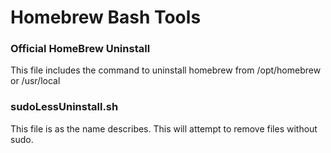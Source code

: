 # Homebrew Bash Tools

### Official HomeBrew Uninstall
This file includes the command to uninstall homebrew from /opt/homebrew or /usr/local

### sudoLessUninstall.sh
This file is as the name describes. This will attempt to remove files without sudo. 
